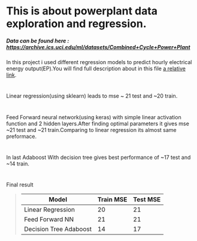 # This is about powerplant data exploration and regression.

##### Data can be found here : https://archive.ics.uci.edu/ml/datasets/Combined+Cycle+Power+Plant

In this project i used different regression models to predict hourly electrical energy output(EP).You will find full description about in this file [a relative link](data_description.txt).  

#

Linear regression(using sklearn) leads to mse ~ 21 test and ~20 train.  

#

Feed Forward neural network(using keras) with simple linear activation function and 2 hidden layers.After finding optimal parameters it gives mse ~21 test and ~21 train.Comparing to linear regression its almost same preformace.  

#

In last Adaboost With decision tree gives best performance of ~17 test and ~14 train.  

#

Final result  

>| Model                  	| Train MSE 	| Test  MSE 	|
>|------------------------	|-----------	|-----------	|
>| Linear Regression      	| 20        	| 21        	|
>| Feed Forward  NN       	| 21        	| 21        	|
>| Decision Tree Adaboost 	| 14        	| 17        	|
